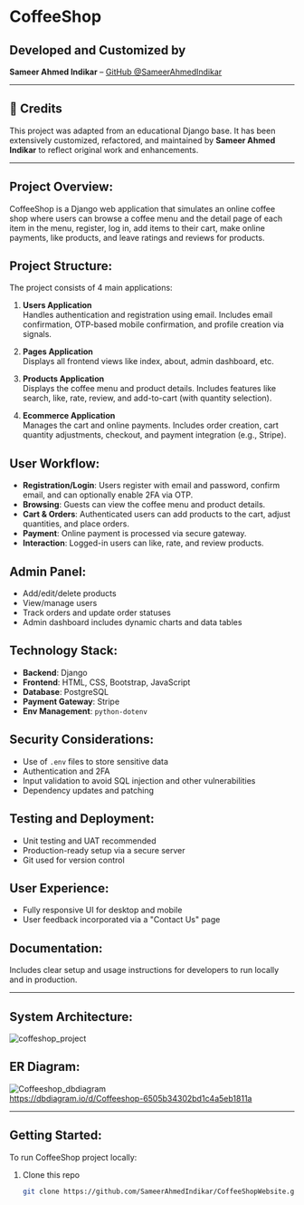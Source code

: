 # CoffeeShop

## Developed and Customized by
**Sameer Ahmed Indikar** – [GitHub @SameerAhmedIndikar](https://github.com/SameerAhmedIndikar)

---

## 📜 Credits
This project was adapted from an educational Django base. It has been extensively customized, refactored, and maintained by **Sameer Ahmed Indikar** to reflect original work and enhancements.

---

## Project Overview:
CoffeeShop is a Django web application that simulates an online coffee shop where users can browse a coffee menu and the detail page of each item in the menu, register, log in, add items to their cart, make online payments, like products, and leave ratings and reviews for products.

## Project Structure:
The project consists of 4 main applications:

1. **Users Application**  
   Handles authentication and registration using email. Includes email confirmation, OTP-based mobile confirmation, and profile creation via signals.

2. **Pages Application**  
   Displays all frontend views like index, about, admin dashboard, etc.

3. **Products Application**  
   Displays the coffee menu and product details. Includes features like search, like, rate, review, and add-to-cart (with quantity selection).

4. **Ecommerce Application**  
   Manages the cart and online payments. Includes order creation, cart quantity adjustments, checkout, and payment integration (e.g., Stripe).

## User Workflow:

- **Registration/Login**: Users register with email and password, confirm email, and can optionally enable 2FA via OTP.
- **Browsing**: Guests can view the coffee menu and product details.
- **Cart & Orders**: Authenticated users can add products to the cart, adjust quantities, and place orders.
- **Payment**: Online payment is processed via secure gateway.
- **Interaction**: Logged-in users can like, rate, and review products.

## Admin Panel:

- Add/edit/delete products
- View/manage users
- Track orders and update order statuses
- Admin dashboard includes dynamic charts and data tables

## Technology Stack:

- **Backend**: Django
- **Frontend**: HTML, CSS, Bootstrap, JavaScript
- **Database**: PostgreSQL
- **Payment Gateway**: Stripe
- **Env Management**: `python-dotenv`

## Security Considerations:

- Use of `.env` files to store sensitive data
- Authentication and 2FA
- Input validation to avoid SQL injection and other vulnerabilities
- Dependency updates and patching

## Testing and Deployment:

- Unit testing and UAT recommended
- Production-ready setup via a secure server
- Git used for version control

## User Experience:

- Fully responsive UI for desktop and mobile
- User feedback incorporated via a "Contact Us" page

## Documentation:

Includes clear setup and usage instructions for developers to run locally and in production.

---

## System Architecture:
![coffeshop_project](https://github.com/mayals/CoffeeShop_django_v2/assets/48769543/43772f4f-d782-4cb2-bfcf-6573ba242832)

## ER Diagram:
![Coffeeshop_dbdiagram](https://github.com/mayals/CoffeeShop_django_v2/assets/48769543/15f0389e-011b-4676-b276-a001aed6de95)  
https://dbdiagram.io/d/Coffeeshop-6505b34302bd1c4a5eb1811a

---

## Getting Started:

To run CoffeeShop project locally:

1. Clone this repo  
   ```bash
   git clone https://github.com/SameerAhmedIndikar/CoffeeShopWebsite.git
